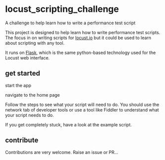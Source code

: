 # locust_scripting_challenge
A challenge to help learn how to write a performance test script

This project is designed to help learn how to write performance test scripts. The focus in on writing scripts for [locust.io](https://locust.io) but it could be used to learn about scripting with any tool.

It runs on [Flask](https://flask.palletsprojects.com/en/1.1.x/quickstart/), which is the same python-based technology used for the Locust web interface.

## get started
start the app

navigate to the home page

Follow the steps to see what your script will need to do. You should use the network tab of developer tools or use a tool like Fiddler to understand what your script needs to do.

If you get completely stuck, have a look at the example script.

## contribute
Contributions are very welcome. Raise an issue or PR...